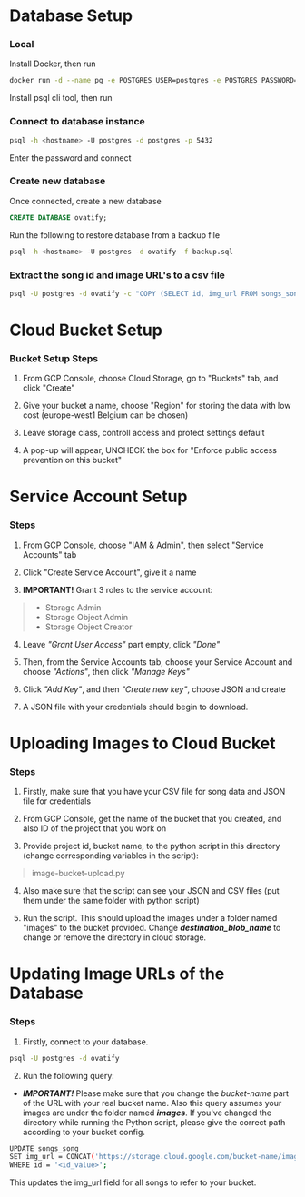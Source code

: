# Database Setup

### Local

Install Docker, then run

```bash
docker run -d --name pg -e POSTGRES_USER=postgres -e POSTGRES_PASSWORD=<your-password> -p 5432:5432 postgres
```

Install psql cli tool, then run

### Connect to database instance
```bash
psql -h <hostname> -U postgres -d postgres -p 5432
```

Enter the password and connect

### Create new database
Once connected, create a new database

```sql
CREATE DATABASE ovatify;
```
Run the following to restore database from a backup file

```bash
psql -h <hostname> -U postgres -d ovatify -f backup.sql
```

### Extract the song id and image URL's to a csv file
```bash
psql -U postgres -d ovatify -c "COPY (SELECT id, img_url FROM songs_song) TO STDOUT WITH (FORMAT CSV, HEADER);" > "\path\to\file\song_data.csv"
```

# Cloud Bucket Setup

### Bucket Setup Steps

1. From GCP Console, choose Cloud Storage, go to "Buckets" tab, and click "Create" 

2. Give your bucket a name, choose "Region" for storing the data with low cost (europe-west1 Belgium can be chosen)

3. Leave storage class, controll access and protect settings default

4. A pop-up will appear, UNCHECK the box for "Enforce public access prevention on this bucket"

# Service Account Setup

### Steps

1. From GCP Console, choose "IAM & Admin", then select "Service Accounts" tab

2. Click "Create Service Account", give it a name 

3. __IMPORTANT!__ Grant 3 roles to the service account:

> - Storage Admin
> - Storage Object Admin
> - Storage Object Creator


4. Leave *"Grant User Access"* part empty, click *"Done"*

5. Then, from the Service Accounts tab, choose your Service Account and choose *"Actions"*, then click *"Manage Keys"*

6. Click *"Add Key"*, and then *"Create new key"*, choose JSON and create 

7. A JSON file with your credentials should begin to download.

# Uploading Images to Cloud Bucket

### Steps

1. Firstly, make sure that you have your CSV file for song data and JSON file for credentials 

2. From GCP Console, get the name of the bucket that you created, and also ID of the project that you work on

3. Provide project id, bucket name, to the python script in this directory (change corresponding variables in the script):

> image-bucket-upload.py 

4. Also make sure that the script can see your JSON and CSV files (put them under the same folder with python script)

5. Run the script. This should upload the images under a folder named "images" to the bucket provided. Change *__destination_blob_name__* to change or remove the directory in cloud storage.



# Updating Image URLs of the Database

### Steps

1. Firstly, connect to your database. 

```bash
psql -U postgres -d ovatify
```

2. Run the following query:
- *__IMPORTANT!__* Please make sure that you change the _bucket-name_ part of the URL with your real bucket name. Also this query assumes your images are under the folder named *__images__*. If you've changed the directory while running the Python script, please give the correct path according to your bucket config.
```bash
UPDATE songs_song
SET img_url = CONCAT('https://storage.cloud.google.com/bucket-name/images/', id, '.jpg')
WHERE id = '<id_value>';
```
This updates the img_url field for all songs to refer to your bucket.
